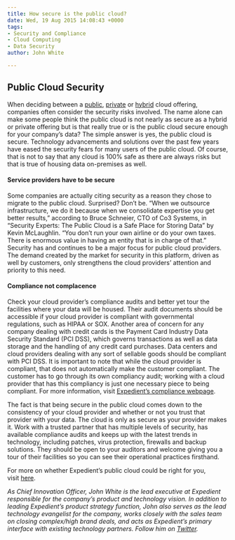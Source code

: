 ```yaml
---
title: How secure is the public cloud?
date: Wed, 19 Aug 2015 14:08:43 +0000
tags:
- Security and Compliance
- Cloud Computing
- Data Security
author: John White

---
```

## Public Cloud Security

When deciding between a [public](https://www.expedient.com/cloud-computing/public-cloud-computing/), [private](https://www.expedient.com/cloud-computing/private-cloud-computing/) or [hybrid](https://www.expedient.com/cloud-computing/hybrid-cloud-computing/) cloud offering, companies often consider the security risks involved. The name alone can make some people think the public cloud is not nearly as secure as a hybrid or private offering but is that really true or is the public cloud secure enough for your company’s data? The simple answer is yes, the public cloud is secure. Technology advancements and solutions over the past few years have eased the security fears for many users of the public cloud. Of course, that is not to say that any cloud is 100% safe as there are always risks but that is true of housing data on-premises as well.

#### Service providers have to be secure

Some companies are actually citing security as a reason they chose to migrate to the public cloud. Surprised? Don’t be. “When we outsource infrastructure, we do it because when we consolidate expertise you get better results,” according to Bruce Schneier, CTO of Co3 Systems, in “Security Experts: The Public Cloud is a Safe Place for Storing Data” by Kevin McLaughlin. “You don’t run your own airline or do your own taxes. There is enormous value in having an entity that is in charge of that.” Security has and continues to be a major focus for public cloud providers. The demand created by the market for security in this platform, driven as well by customers, only strengthens the cloud providers’ attention and priority to this need.

#### Compliance not complacence

Check your cloud provider’s compliance audits and better yet tour the facilities where your data will be housed. Their audit documents should be accessible if your cloud provider is compliant with governmental regulations, such as HIPAA or SOX. Another area of concern for any company dealing with credit cards is the Payment Card Industry Data Security Standard (PCI DSS), which governs transactions as well as data storage and the handling of any credit card purchases. Data centers and cloud providers dealing with any sort of sellable goods should be compliant with PCI DSS. It is important to note that while the cloud provider is compliant, that does not automatically make the customer compliant. The customer has to go through its own compliancy audit; working with a cloud provider that has this compliancy is just one necessary piece to being compliant. For more information, visit [Expedient’s compliance webpage](https://www.expedient.com/managed-services/compliance/).

The fact is that being secure in the public cloud comes down to the consistency of your cloud provider and whether or not you trust that provider with your data. The cloud is only as secure as your provider makes it. Work with a trusted partner that has multiple levels of security, has available compliance audits and keeps up with the latest trends in technology, including patches, virus protection, firewalls and backup solutions. They should be open to your auditors and welcome giving you a tour of their facilities so you can see their operational practices firsthand.

For more on whether Expedient’s public cloud could be right for you, visit [here](https://www.expedient.com/cloud-computing/public-cloud-computing/).

_As Chief Innovation Officer, John White is the lead executive at Expedient responsible for the company’s product and technology vision. In addition to leading Expedient’s product strategy function, John also serves as the lead technology evangelist for the company, works closely with the sales team on closing complex/high brand deals, and acts as Expedient’s primary interface with existing technology partners. Follow him on_ [_Twitter_](https://twitter.com/johna_white)_._